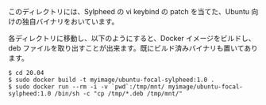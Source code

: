 このディレクトリには、Sylpheed の vi keybind の patch を当てた、Ubuntu 向けの独自バイナリをおいています。

各ディレクトリに移動し、以下のようにすると、Docker イメージをビルドし、deb ファイルを取り出すことが出来ます。既にビルド済みバイナリも置いてあります。

```
$ cd 20.04
$ sudo docker build -t myimage/ubuntu-focal-sylpheed:1.0 .
$ sudo docker run --rm -i -v `pwd`:/tmp/mnt/ myimage/ubuntu-focal-sylpheed:1.0 /bin/sh -c "cp /tmp/*.deb /tmp/mnt/"
```
